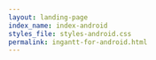 ```yaml
---
layout: landing-page
index_name: index-android
styles_file: styles-android.css
permalink: ingantt-for-android.html
---
```

